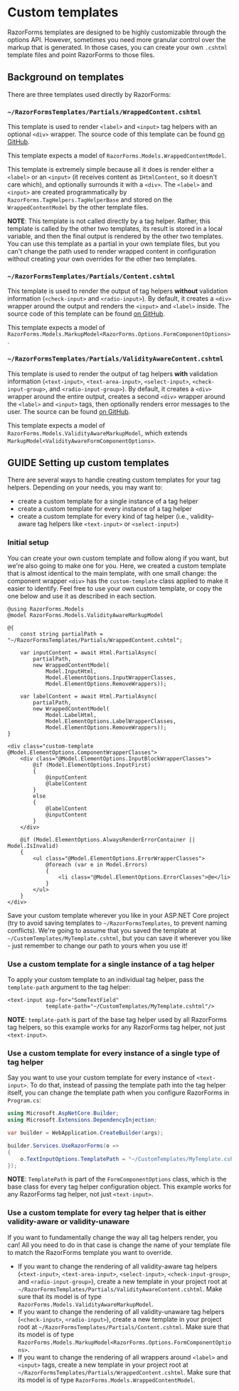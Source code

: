 # Custom templates

RazorForms templates are designed to be highly customizable through the options API. However, sometimes you need more granular control over the markup that is generated. In those cases, you can create your own `.cshtml` template files and point RazorForms to those files.

## Background on templates

There are three templates used directly by RazorForms:

### `~/RazorFormsTemplates/Partials/WrappedContent.cshtml`

This template is used to render `<label>` and `<input>` tag helpers with an optional `<div>` wrapper. The source code of this template can be found [on GitHub](https://github.com/christianlevesque/RazorForms/blob/main/RazorForms/RazorFormsTemplates/Partials/WrappedContent.cshtml).

This template expects a model of `RazorForms.Models.WrappedContentModel`.

This template is extremely simple because all it does is render either a `<label>` or an `<input>` (it receives content as `IHtmlContent`, so it doesn't care which), and optionally surrounds it with a `<div>`. The `<label>` and `<input>` are created programmatically by `RazorForms.TagHelpers.TagHelperBase` and stored on the `WrappedContentModel` by the other template files.

**NOTE**: This template is not called directly by a tag helper. Rather, this template is called by the other two templates, its result is stored in a local variable, and then the final output is rendered by the other two templates. You can use this template as a partial in your own template files, but you can't change the path used to render wrapped content in configuration without creating your own overrides for the other two templates.

### `~/RazorFormsTemplates/Partials/Content.cshtml`

This template is used to render the output of tag helpers **without** validation information (`<check-input>` and `<radio-input>`). By default, it creates a `<div>` wrapper around the output and renders the `<input>` and `<label>` inside. The source code of this template can be found [on GitHub](https://github.com/christianlevesque/RazorForms/blob/main/RazorForms/RazorFormsTemplates/Partials/Content.cshtml).

This template expects a model of `RazorForms.Models.MarkupModel<RazorForms.Options.FormComponentOptions>`.

### `~/RazorFormsTemplates/Partials/ValidityAwareContent.cshtml`

This template is used to render the output of tag helpers **with** validation information (`<text-input>`, `<text-area-input>`, `<select-input>`, `<check-input-group>`, and `<radio-input-group>`). By default, it creates a `<div>` wrapper around the entire output, creates a second `<div>` wrapper around the `<label>` and `<input>` tags, then optionally renders error messages to the user. The source can be found [on GitHub](https://github.com/christianlevesque/RazorForms/blob/main/RazorForms/RazorFormsTemplates/Partials/ValidityAwareContent.cshtml).

This template expects a model of `RazorForms.Models.ValidityAwareMarkupModel`, which extends `MarkupModel<ValidityAwareFormComponentOptions>`.

## GUIDE Setting up custom templates

There are several ways to handle creating custom templates for your tag helpers. Depending on your needs, you may want to:

- create a custom template for a single instance of a tag helper
- create a custom template for every instance of a tag helper
- create a custom template for every kind of tag helper (i.e., validity-aware tag helpers like `<text-input>` or `<select-input>`)

### Initial setup

You can create your own custom template and follow along if you want, but we're also going to make one for you. Here, we created a custom template that is almost identical to the main template, with one small change: the component wrapper `<div>` has the `custom-template` class applied to make it easier to identify. Feel free to use your own custom template, or copy the one below and use it as described in each section.

```cshtml
@using RazorForms.Models
@model RazorForms.Models.ValidityAwareMarkupModel

@{
    const string partialPath = "~/RazorFormsTemplates/Partials/WrappedContent.cshtml";

    var inputContent = await Html.PartialAsync(
        partialPath,
        new WrappedContentModel(
            Model.InputHtml,
            Model.ElementOptions.InputWrapperClasses,
            Model.ElementOptions.RemoveWrappers));

    var labelContent = await Html.PartialAsync(
        partialPath,
        new WrappedContentModel(
            Model.LabelHtml,
            Model.ElementOptions.LabelWrapperClasses,
            Model.ElementOptions.RemoveWrappers));
}

<div class="custom-template @Model.ElementOptions.ComponentWrapperClasses">
    <div class="@Model.ElementOptions.InputBlockWrapperClasses">
        @if (Model.ElementOptions.InputFirst)
        {
            @inputContent
            @labelContent
        }
        else
        {
            @labelContent
            @inputContent
        }
    </div>

    @if (Model.ElementOptions.AlwaysRenderErrorContainer || Model.IsInvalid)
    {
        <ul class="@Model.ElementOptions.ErrorWrapperClasses">
            @foreach (var e in Model.Errors)
            {
                <li class="@Model.ElementOptions.ErrorClasses">@e</li>
            }
        </ul>
    }
</div>
```

Save your custom template wherever you like in your ASP.NET Core project (try to avoid saving templates to `~/RazorFormsTemplates`, to prevent naming conflicts). We're going to assume that you saved the template at `~/CustomTemplates/MyTemplate.cshtml`, but you can save it wherever you like - just remember to change our path to yours when you use it!

### Use a custom template for a single instance of a tag helper

To apply your custom template to an individual tag helper, pass the `template-path` argument to the tag helper:

```cshtml
<text-input asp-for="SomeTextField"
            template-path="~/CustomTemplates/MyTemplate.cshtml"/>
```

**NOTE**: `template-path` is part of the base tag helper used by all RazorForms tag helpers, so this example works for any RazorForms tag helper, not just `<text-input>`.

### Use a custom template for every instance of a single type of tag helper

Say you want to use your custom template for every instance of `<text-input>`. To do that, instead of passing the template path into the tag helper itself, you can change the template path when you configure RazorForms in `Program.cs`:

```csharp
using Microsoft.AspNetCore.Builder;
using Microsoft.Extensions.DependencyInjection;

var builder = WebApplication.CreateBuilder(args);

builder.Services.UseRazorForms(o =>
{
	o.TextInputOptions.TemplatePath = "~/CustomTemplates/MyTemplate.cshtml";
});
```

**NOTE**: `TemplatePath` is part of the `FormComponentOptions` class, which is the base class for every tag helper configuration object. This example works for any RazorForms tag helper, not just `<text-input>`.

### Use a custom template for every tag helper that is either validity-aware or validity-unaware

If you want to fundamentally change the way all tag helpers render, you can! All you need to do in that case is change the name of your template file to match the RazorForms template you want to override.

- If you want to change the rendering of all validity-aware tag helpers (`<text-input>`, `<text-area-input>`, `<select-input>`, `<check-input-group>`, and `<radio-input-group>`), create a new template in your project root at `~/RazorFormsTemplates/Partials/ValidityAwareContent.cshtml`. Make sure that its model is of type `RazorForms.Models.ValidityAwareMarkupModel`.
- If you want to change the rendering of all validity-unaware tag helpers (`<check-input>`, `<radio-input>`), create a new template in your project root at `~/RazorFormsTemplates/Partials/Content.cshtml`. Make sure that its model is of type `RazorForms.Models.MarkupModel<RazorForms.Options.FormComponentOptions>`.
- If you want to change the rendering of all wrappers around `<label>` and `<input>` tags, create a new template in your project root at `~/RazorFormsTemplates/Partials/WrappedContent.cshtml`. Make sure that its model is of type `RazorForms.Models.WrappedContentModel`.